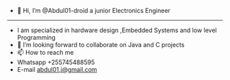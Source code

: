 - 👋 Hi, I’m @Abdul01-droid a junior Electronics Engineer
- --------------------
- I am specialized in hardware design ,Embedded Systems and low level Programming 
- 💞️ I’m looking forward to collaborate on Java and C projects
- 📫 How to reach me 
- Whatsapp +255745488595
- E-mail abdul01.j@gmail.com
